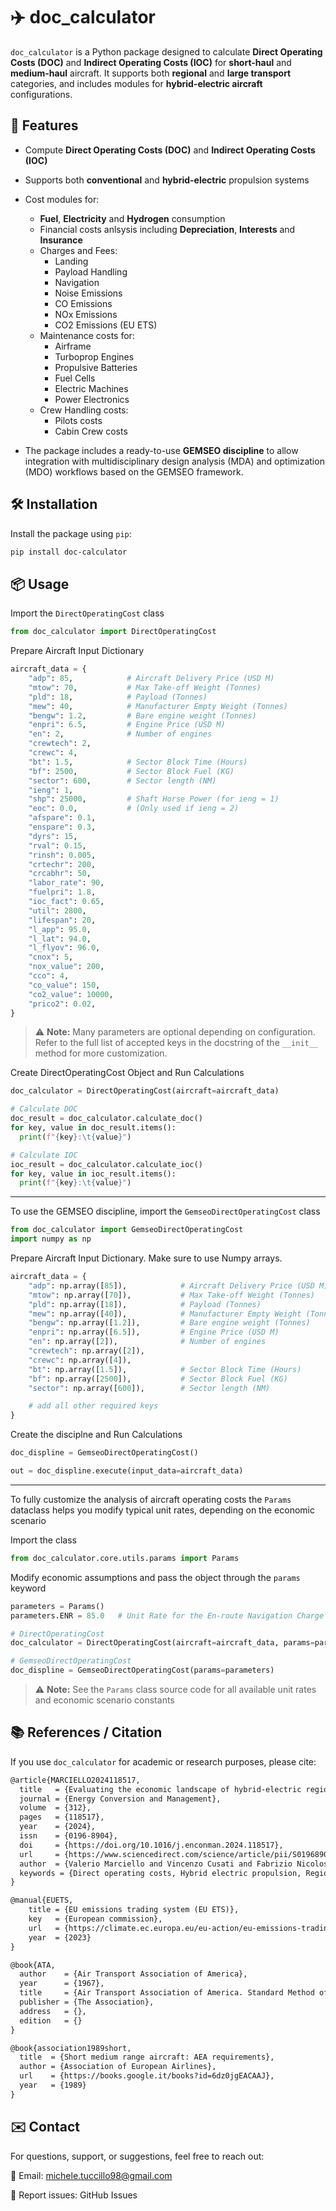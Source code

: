 # ✈️ doc_calculator

`doc_calculator` is a Python package designed to calculate **Direct Operating Costs (DOC)** and **Indirect Operating Costs (IOC)** for **short-haul** and **medium-haul** aircraft. It supports both **regional** and **large transport** categories, and includes modules for **hybrid-electric aircraft** configurations.

## 🚀 Features

- Compute **Direct Operating Costs (DOC)** and **Indirect Operating Costs (IOC)**
- Supports both **conventional** and **hybrid-electric** propulsion systems
- Cost modules for:
  - **Fuel**, **Electricity** and **Hydrogen** consumption
  - Financial costs anlsysis including **Depreciation**, **Interests** and **Insurance**
  - Charges and Fees:
    - Landing
    - Payload Handling
    - Navigation
    - Noise Emissions
    - CO Emissions
    - NOx Emissions
    - CO2 Emissions (EU ETS)
  - Maintenance costs for:
    - Airframe
    - Turboprop Engines
    - Propulsive Batteries
    - Fuel Cells
    - Electric Machines
    - Power Electronics
  - Crew Handling costs:
    - Pilots costs
    - Cabin Crew costs  

- The package includes a ready-to-use **GEMSEO discipline** to allow integration with multidisciplinary design analysis (MDA) and optimization (MDO) workflows based on the GEMSEO framework.

## 🛠️ Installation

Install the package using `pip`:

```bash
pip install doc-calculator
```
## 📦 Usage

Import the `DirectOperatingCost` class

```python
from doc_calculator import DirectOperatingCost
```

Prepare Aircraft Input Dictionary

```python
aircraft_data = {
    "adp": 85,            # Aircraft Delivery Price (USD M)
    "mtow": 70,           # Max Take-off Weight (Tonnes)
    "pld": 18,            # Payload (Tonnes)
    "mew": 40,            # Manufacturer Empty Weight (Tonnes)
    "bengw": 1.2,         # Bare engine weight (Tonnes)
    "enpri": 6.5,         # Engine Price (USD M)
    "en": 2,              # Number of engines
    "crewtech": 2,
    "crewc": 4,
    "bt": 1.5,            # Sector Block Time (Hours)
    "bf": 2500,           # Sector Block Fuel (KG)
    "sector": 600,        # Sector length (NM)
    "ieng": 1,
    "shp": 25000,         # Shaft Horse Power (for ieng = 1)
    "eoc": 0.0,           # (Only used if ieng = 2)
    "afspare": 0.1,
    "enspare": 0.3,
    "dyrs": 15,
    "rval": 0.15,
    "rinsh": 0.005,
    "crtechr": 200,
    "crcabhr": 50,
    "labor_rate": 90,
    "fuelpri": 1.8,
    "ioc_fact": 0.65,
    "util": 2800,
    "lifespan": 20,
    "l_app": 95.0,
    "l_lat": 94.0,
    "l_flyov": 96.0,
    "cnox": 5,
    "nox_value": 200,
    "cco": 4,
    "co_value": 150,
    "co2_value": 10000,
    "prico2": 0.02,
}
```
> ⚠️ **Note:** Many parameters are optional depending on configuration. Refer to the full list of accepted keys in the docstring of the `__init__` method for more customization.

Create DirectOperatingCost Object and Run Calculations

```python
doc_calculator = DirectOperatingCost(aircraft=aircraft_data)

# Calculate DOC
doc_result = doc_calculator.calculate_doc()
for key, value in doc_result.items():
  print(f"{key}:\t{value}")

# Calculate IOC
ioc_result = doc_calculator.calculate_ioc()
for key, value in ioc_result.items():
  print(f"{key}:\t{value}")
```
---

To use the GEMSEO discipline, import the `GemseoDirectOperatingCost` class

```python
from doc_calculator import GemseoDirectOperatingCost
import numpy as np
```

Prepare Aircraft Input Dictionary. Make sure to use Numpy arrays.

```python
aircraft_data = {
    "adp": np.array([85]),            # Aircraft Delivery Price (USD M)
    "mtow": np.array([70]),           # Max Take-off Weight (Tonnes)
    "pld": np.array([18]),            # Payload (Tonnes)
    "mew": np.array([40]),            # Manufacturer Empty Weight (Tonnes)
    "bengw": np.array([1.2]),         # Bare engine weight (Tonnes)
    "enpri": np.array([6.5]),         # Engine Price (USD M)
    "en": np.array([2]),              # Number of engines
    "crewtech": np.array([2]),
    "crewc": np.array([4]),
    "bt": np.array([1.5]),            # Sector Block Time (Hours)
    "bf": np.array([2500]),           # Sector Block Fuel (KG)
    "sector": np.array([600]),        # Sector length (NM)

    # add all other required keys
}
```

Create the disciplne and Run Calculations

```python
doc_displine = GemseoDirectOperatingCost()

out = doc_displine.execute(input_data=aircraft_data)
```

---

To fully customize the analysis of aircraft operating costs the `Params` dataclass helps you modify typical unit rates, depending on the economic scenario

Import the class

```python
from doc_calculator.core.utils.params import Params
```

Modify economic assumptions and pass the object through the `params` keyword

```python
parameters = Params()
parameters.ENR = 85.0   # Unit Rate for the En-route Navigation Charge

# DirectOperatingCost
doc_calculator = DirectOperatingCost(aircraft=aircraft_data, params=parameters)

# GemseoDirectOperatingCost
doc_displine = GemseoDirectOperatingCost(params=parameters)
```

> ⚠️ **Note:** See the `Params` class source code for all available unit rates and economic scenario constants

## 📚 References / Citation

If you use `doc_calculator` for academic or research purposes, please cite:

```latex
@article{MARCIELLO2024118517,
  title   = {Evaluating the economic landscape of hybrid-electric regional aircraft: A cost analysis across three time horizons},
  journal = {Energy Conversion and Management},
  volume  = {312},
  pages   = {118517},
  year    = {2024},
  issn    = {0196-8904},
  doi     = {https://doi.org/10.1016/j.enconman.2024.118517},
  url     = {https://www.sciencedirect.com/science/article/pii/S0196890424004588},
  author  = {Valerio Marciello and Vincenzo Cusati and Fabrizio Nicolosi and Karen Saavedra-Rubio and Eleonore Pierrat and Nils Thonemann and Alexis Laurent},
  keywords = {Direct operating costs, Hybrid electric propulsion, Regional aviation, Technology roadmap, Sustainable aviation},
}

@manual{EUETS,
    title = {EU emissions trading system (EU ETS)},
    key   = {European commission},
    url   = {https://climate.ec.europa.eu/eu-action/eu-emissions-trading-system-eu-ets_en},
    year  = {2023}
}

@book{ATA,
  author    = {Air Transport Association of America},
  year      = {1967},
  title     = {Air Transport Association of America. Standard Method of Estimating Comparative Direct Operating Costs of Turbine Powered Transport Airplanes.},
  publisher = {The Association},
  address   = {},
  edition   = {}
}

@book{association1989short,
  title  = {Short medium range aircraft: AEA requirements},
  author = {Association of European Airlines},
  url    = {https://books.google.it/books?id=6dz0jgEACAAJ},
  year   = {1989}
}
```

## ✉️ Contact

For questions, support, or suggestions, feel free to reach out:

📧 Email: michele.tuccillo98@gmail.com

🐛 Report issues: GitHub Issues
